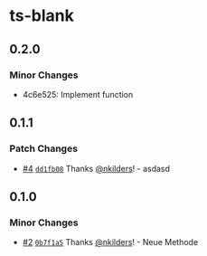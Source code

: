 # ts-blank

## 0.2.0

### Minor Changes

- 4c6e525: Implement function

## 0.1.1

### Patch Changes

- [#4](https://github.com/nkilders/npm-pub/pull/4) [`dd1fb08`](https://github.com/nkilders/npm-pub/commit/dd1fb08024b8521f91f03f4b481b05eb03b8d951) Thanks [@nkilders](https://github.com/nkilders)! - asdasd

## 0.1.0

### Minor Changes

- [#2](https://github.com/nkilders/npm-pub/pull/2) [`0b7f1a5`](https://github.com/nkilders/npm-pub/commit/0b7f1a5900a0f948d5397c530b50f92a06ee1752) Thanks [@nkilders](https://github.com/nkilders)! - Neue Methode
